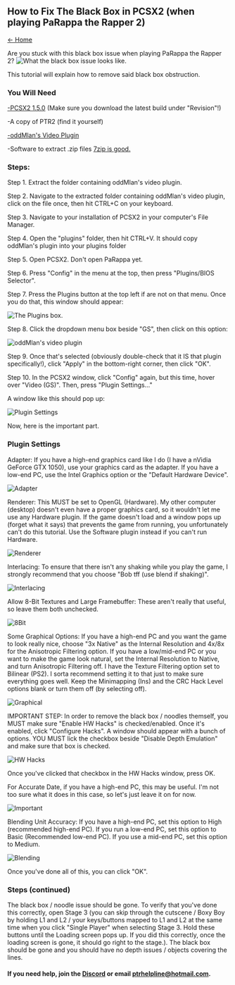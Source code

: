 ## How to Fix The Black Box in PCSX2 (when playing PaRappa the Rapper 2)

[← Home](https://ptrguide.github.io)

Are you stuck with this black box issue when playing PaRappa the Rapper 2?
![What the black box issue looks like.](https://cdn.discordapp.com/attachments/302537923910303744/655451803399487503/unknown.png)

This tutorial will explain how to remove said black box obstruction. 

### You Will Need

[-PCSX2 1.5.0](https://buildbot.orphis.net/pcsx2/index.php) (Make sure you download the latest build under "Revision"!)

-A copy of PTR2 (find it yourself)

[-oddMlan's Video Plugin](https://github.com/PCSX2/pcsx2/files/2898446/GSdx32-SSE4-lg.zip)

-Software to extract .zip files [7zip is good.](7zip.org)

### Steps:

Step 1. Extract the folder containing oddMlan's video plugin. 

Step 2. Navigate to the extracted folder containing oddMlan's video plugin, click on the file once, then hit CTRL+C on your keyboard.

Step 3. Navigate to your installation of PCSX2 in your computer's File Manager.

Step 4. Open the "plugins" folder, then hit CTRL+V. It should copy oddMlan's plugin into your plugins folder

Step 5. Open PCSX2. Don't open PaRappa yet.

Step 6. Press "Config" in the menu at the top, then press "Plugins/BIOS Selector".

Step 7. Press the Plugins button at the top left if are not on that menu. Once you do that, this window should appear:

![The Plugins box.](https://media.discordapp.net/attachments/645628315927052308/655454370246295593/unknown.png)

Step 8. Click the dropdown menu box beside "GS", then click on this option:

![oddMlan's video plugin](https://cdn.discordapp.com/attachments/645628315927052308/655454895163310122/unknown.png)

Step 9. Once that's selected (obviously double-check that it IS that plugin specifically!), click "Apply" in the bottom-right corner, then click "OK".

Step 10. In the PCSX2 window, click "Config" again, but this time, hover over "Video (GS)". Then, press "Plugin Settings..."

A window like this should pop up:

![Plugin Settings](https://cdn.discordapp.com/attachments/645628315927052308/655455603497631845/unknown.png)

Now, here is the important part.

### Plugin Settings

Adapter: If you have a high-end graphics card like I do (I have a nVidia GeForce GTX 1050), use your graphics card as the adapter. If you have a low-end PC, use the Intel Graphics option or the "Default Hardware Device".

![Adapter](https://cdn.discordapp.com/attachments/645628315927052308/655455917566853143/unknown.png)

Renderer: This MUST be set to OpenGL (Hardware). My other computer (desktop) doesn't even have a proper graphics card, so it wouldn't let me use any Hardware plugin. If the game doesn't load and a window pops up (forget what it says) that prevents the game from running, you unfortunately can't do this tutorial. Use the Software plugin instead if you can't run Hardware.

![Renderer](https://cdn.discordapp.com/attachments/645628315927052308/655457394523897888/unknown.png)

Interlacing: To ensure that there isn't any shaking while you play the game, I strongly recommend that you choose "Bob tff (use blend if shaking)". 

![Interlacing](https://cdn.discordapp.com/attachments/645628315927052308/655457566603739136/unknown.png)

Allow 8-Bit Textures and Large Framebuffer: These aren't really that useful, so leave them both unchecked.

![8Bit](https://cdn.discordapp.com/attachments/645628315927052308/655458111192301608/unknown.png)

Some Graphical Options: If you have a high-end PC and you want the game to look really nice, choose "3x Native" as the Internal Resolution and 4x/8x for the Anisotropic Filtering option. If you have a low/mid-end PC or you want to make the game look natural, set the Internal Resolution to Native, and turn Anisotropic Filtering off. I have the Texture Filtering option set to Bilinear (PS2). I sorta recommend setting it to that just to make sure everything goes well. Keep the Minimapping (Ins) and the CRC Hack Level options blank or turn them off (by selecting off). 

![Graphical](https://cdn.discordapp.com/attachments/645628315927052308/655458347297800212/unknown.png)

IMPORTANT STEP: In order to remove the black box / noodles themself, you MUST make sure "Enable HW Hacks" is checked/enabled. Once it's enabled, click "Configure Hacks". A window should appear with a bunch of options. YOU MUST lick the checkbox beside "Disable Depth Emulation" and make sure that box is checked. 

![HW Hacks](https://cdn.discordapp.com/attachments/645628315927052308/655460206578499597/unknown.png)

Once you've clicked that checkbox in the HW Hacks window, press OK. 

For Accurate Date, if you have a high-end PC, this may be useful. I'm not too sure what it does in this case, so let's just leave it on for now.

![Important](https://cdn.discordapp.com/attachments/645628315927052308/655459829820948521/unknown.png)

Blending Unit Accuracy: If you have a high-end PC, set this option to High (recommended high-end PC). If you run a low-end PC, set this option to Basic (Recommended low-end PC). If you use a mid-end PC, set this option to Medium.

![Blending](https://cdn.discordapp.com/attachments/645628315927052308/655460893517152296/unknown.png)

Once you've done all of this, you can click "OK".

### Steps (continued)

The black box / noodle issue should be gone. To verify that you've done this correctly, open Stage 3 (you can skip through the cutscene / Boxy Boy by holding L1 and L2 / your keys/buttons mapped to L1 and L2 at the same time when you click "Single Player" when selecting Stage 3. Hold these buttons until the Loading screen pops up. If you did this correctly, once the loading screen is gone, it should go right to the stage.). The black box should be gone and you should have no depth issues / objects covering the lines.

#### If you need help, join the [Discord](https://discord.gg/HRCMKdM) or email ptrhelpline@hotmail.com.
